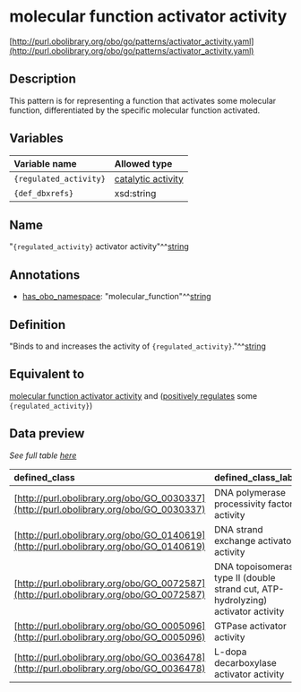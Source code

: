 # molecular function activator activity

[http://purl.obolibrary.org/obo/go/patterns/activator_activity.yaml](http://purl.obolibrary.org/obo/go/patterns/activator_activity.yaml)

## Description

This pattern is for representing a function that activates some molecular function, differentiated by the specific molecular function activated.




## Variables

| Variable name | Allowed type |
|:--------------|:-------------|
| `{regulated_activity}` | [catalytic activity](http://purl.obolibrary.org/obo/GO_0003824) |
| `{def_dbxrefs}` | xsd:string |

## Name

"`{regulated_activity}` activator activity"^^[string](http://www.w3.org/2001/XMLSchema#string)

## Annotations

- [has_obo_namespace](http://www.geneontology.org/formats/oboInOwl#hasOBONamespace): "molecular_function"^^[string](http://www.w3.org/2001/XMLSchema#string)

## Definition

"Binds to and increases the activity of `{regulated_activity}`."^^[string](http://www.w3.org/2001/XMLSchema#string)

## Equivalent to

[molecular function activator activity](http://purl.obolibrary.org/obo/GO_0140677)  and ([positively regulates](http://purl.obolibrary.org/obo/RO_0002213) some `{regulated_activity}`)







## Data preview

*See full table [here](https://github.com/geneontology/go-ontology/tree/master/src/design_patterns/activator_activity.tsv)*

| defined_class | defined_class_label | regulated_activity | regulated_activity_label |
|:--|:--|:--|:--|
| [http://purl.obolibrary.org/obo/GO_0030337](http://purl.obolibrary.org/obo/GO_0030337) | DNA polymerase processivity factor activity | [http://purl.obolibrary.org/obo/GO_0034061](http://purl.obolibrary.org/obo/GO_0034061) | DNA polymerase activity |
| [http://purl.obolibrary.org/obo/GO_0140619](http://purl.obolibrary.org/obo/GO_0140619) | DNA strand exchange activator activity | [http://purl.obolibrary.org/obo/GO_0000150](http://purl.obolibrary.org/obo/GO_0000150) | DNA strand exchange activity |
| [http://purl.obolibrary.org/obo/GO_0072587](http://purl.obolibrary.org/obo/GO_0072587) | DNA topoisomerase type II (double strand cut, ATP-hydrolyzing) activator activity | [http://purl.obolibrary.org/obo/GO_0003918](http://purl.obolibrary.org/obo/GO_0003918) | DNA topoisomerase type II (double strand cut, ATP-hydrolyzing) activity |
| [http://purl.obolibrary.org/obo/GO_0005096](http://purl.obolibrary.org/obo/GO_0005096) | GTPase activator activity | [http://purl.obolibrary.org/obo/GO_0003924](http://purl.obolibrary.org/obo/GO_0003924) | GTPase activity |
| [http://purl.obolibrary.org/obo/GO_0036478](http://purl.obolibrary.org/obo/GO_0036478) | L-dopa decarboxylase activator activity | [http://purl.obolibrary.org/obo/GO_0036468](http://purl.obolibrary.org/obo/GO_0036468) | L-dopa decarboxylase activity |

